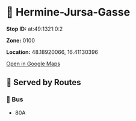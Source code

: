 # 🚉 Hermine-Jursa-Gasse


**Stop ID:** at:49:1321:0:2

**Zone:** 0100

**Location:** 48.18920066, 16.41130396

[Open in Google Maps](https://www.google.com/maps?q=48.18920066,16.41130396)

## 🚆 Served by Routes

### 🚌 Bus
- 80A